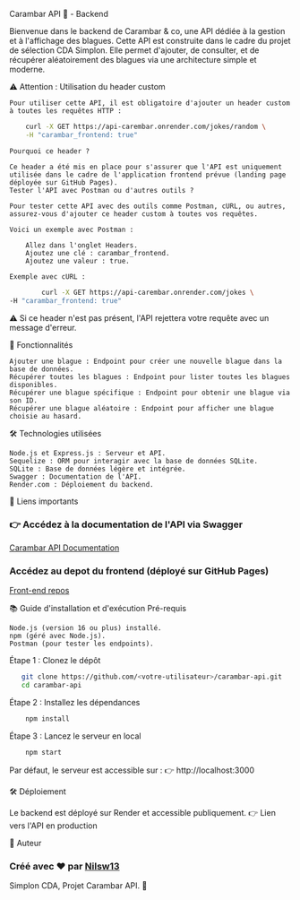 Carambar API 🍬 - Backend

Bienvenue dans le backend de Carambar & co, une API dédiée à la gestion et à l'affichage des blagues. Cette API est construite dans le cadre du projet de sélection CDA Simplon. Elle permet d'ajouter, de consulter, et de récupérer aléatoirement des blagues via une architecture simple et moderne.


   ⚠️ Attention : Utilisation du header custom

    Pour utiliser cette API, il est obligatoire d'ajouter un header custom à toutes les requêtes HTTP :

 
```bash
    curl -X GET https://api-carembar.onrender.com/jokes/random \
    -H "carambar_frontend: true"
```


    Pourquoi ce header ?

    Ce header a été mis en place pour s'assurer que l'API est uniquement utilisée dans le cadre de l'application frontend prévue (landing page déployée sur GitHub Pages).
    Tester l'API avec Postman ou d'autres outils ?

    Pour tester cette API avec des outils comme Postman, cURL, ou autres, assurez-vous d'ajouter ce header custom à toutes vos requêtes.

    Voici un exemple avec Postman :

        Allez dans l'onglet Headers.
        Ajoutez une clé : carambar_frontend.
        Ajoutez une valeur : true.

    Exemple avec cURL :

```bash
        curl -X GET https://api-carembar.onrender.com/jokes \
-H "carambar_frontend: true"
```

⚠️ Si ce header n'est pas présent, l'API rejettera votre requête avec un message d'erreur.



📑 Fonctionnalités

    Ajouter une blague : Endpoint pour créer une nouvelle blague dans la base de données.
    Récupérer toutes les blagues : Endpoint pour lister toutes les blagues disponibles.
    Récupérer une blague spécifique : Endpoint pour obtenir une blague via son ID.
    Récupérer une blague aléatoire : Endpoint pour afficher une blague choisie au hasard.




🛠️ Technologies utilisées

    Node.js et Express.js : Serveur et API.
    Sequelize : ORM pour interagir avec la base de données SQLite.
    SQLite : Base de données légère et intégrée.
    Swagger : Documentation de l'API.
    Render.com : Déploiement du backend.


🚀 Liens importants

### 👉 Accédez à la documentation de l'API via Swagger
[Carambar API Documentation](https://api-carembar.onrender.com/api-docs)

### Accédez au depot du frontend (déployé sur GitHub Pages)
[Front-end repos](https://github.com/nilsw13/frontend-carambar)



📚 Guide d'installation et d'exécution
Pré-requis

    Node.js (version 16 ou plus) installé.
    npm (géré avec Node.js).
    Postman (pour tester les endpoints).


Étape 1 : Clonez le dépôt

 ```bash 
    git clone https://github.com/<votre-utilisateur>/carambar-api.git
    cd carambar-api

 ```

Étape 2 : Installez les dépendances

```bash
    npm install
```


Étape 3 : Lancez le serveur en local

```bash
    npm start
```

Par défaut, le serveur est accessible sur :
👉 http://localhost:3000


🛠️ Déploiement

Le backend est déployé sur Render et accessible publiquement.
👉 Lien vers l'API en production


🌟 Auteur

 ### Créé avec ❤️ par [Nilsw13](https://github.com/nilsw13/frontend-carambar)
Simplon CDA, Projet Carambar API. 🍬